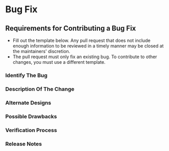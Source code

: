 # Bug Fix

## Requirements for Contributing a Bug Fix

* Fill out the template below. Any pull request that does not include enough information to be reviewed in a timely manner may be closed at the maintainers' discretion.
* The pull request must only fix an existing bug. To contribute to other changes, you must use a different template.&#x20;

### Identify The Bug

### Description Of The Change

### Alternate Designs

### Possible Drawbacks

### Verification Process

### Release Notes

